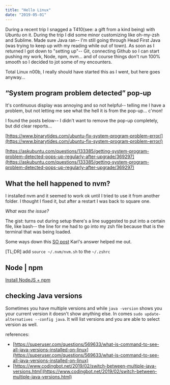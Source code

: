 ```yaml
---
title: "Hello Linux"
date: "2019-05-01"
---
```


During a recent trip I snagged a T410(see: a gift from a kind being) with Ubuntu on it. During the trip I did some minor customizing like oh-my-zsh and Sublime. Made sure Java ran-- I'm still going through Head First Java (was trying to keep up with my reading while out of town). As soon as I returned I got down to "setting up"-- Git, connecting Github so I can start pushing my work, Node, npm, nvm... and of course things don't run 100% smooth so I decided to jot some of my encounters.

Total Linux n00b, I really should have started this as I went, but here goes anyway...

## “System program problem detected” pop-up

It's continuous display was annoying and so not helpful-- telling me I have a problem, but not letting me see what the hell it is from the pop-up... c'mon!

I found the posts below-- I didn't want to remove the pop-up completely, but did clear reports...

[https://www.binarytides.com/ubuntu-fix-system-program-problem-error/](https://www.binarytides.com/ubuntu-fix-system-program-problem-error/)

[https://askubuntu.com/questions/133385/getting-system-program-problem-detected-pops-up-regularly-after-upgrade/369297](https://askubuntu.com/questions/133385/getting-system-program-problem-detected-pops-up-regularly-after-upgrade/369297)

## What the hell happened to nvm?

I installed nvm and it seemed to work ok until I tried to use it from another folder. I thought I fixed it, but after a restart I was back to square one.

_What was the issue?_

The gist: turns out during setup there's a line suggested to put into a certain file, like bash-- the line for me had to go into my zsh file because that is the terminal that was being loaded.

Some ways down this [SO post](https://stackoverflow.com/questions/16904658/node-version-manager-install-nvm-command-not-found) Karl's answer helped me out.

[TL;DR] add `source ~/.nvm/nvm.sh` to the `~/.zshrc`

## Node | npm

[Install NodeJS + npm](https://itsfoss.com/install-nodejs-ubuntu/)

## checking Java versions

Sometimes you have multiple versions and while `java -version` shows you your current version it doesn't show anything else. In comes `sudo update-alternatives --config java`. It will list versions and you are able to select version as well.

references:

- [https://superuser.com/questions/569633/what-is-command-to-see-all-java-versions-installed-on-linux](https://superuser.com/questions/569633/what-is-command-to-see-all-java-versions-installed-on-linux)
- [https://www.codingbot.net/2019/02/switch-between-multiple-java-versions.html](https://www.codingbot.net/2019/02/switch-between-multiple-java-versions.html)
